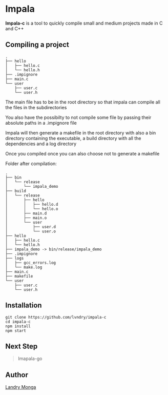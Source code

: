 # Impala
**Impala-c** is a tool to quickly compile small and medium projects made in C and C++

## Compiling a project
```
.
├── hello
│   ├── hello.c
│   └── hello.h
├── .impignore
├── main.c
└── user
    ├── user.c
    └── user.h
```
The main file has to be in the root directory so that impala can compile all the files in the subdirectories

You also have the possibilty to not compile some file by passing their absolute paths in a .impignore file

Impala will then generate a makefile in the root directory with also a bin directory containing the executable, a build directory with all the dependencies and a log directory

Once you compiled once you can also choose not to generate a makefile

Folder after compilation:
```
.
├── bin
│   └── release
│       └── impala_demo
├── build
│   └── release
│       ├── hello
│       │   ├── hello.d
│       │   └── hello.o
│       ├── main.d
│       ├── main.o
│       └── user
│           ├── user.d
│           └── user.o
├── hello
│   ├── hello.c
│   └── hello.h
├── impala_demo -> bin/release/impala_demo
├── .impignore
├── logs
│   ├── gcc_errors.log
│   └── make.log
├── main.c
├── makefile
└── user
    ├── user.c
    └── user.h
```

## Installation

```
git clone https://github.com/lvndry/impala-c
cd impala-c
npm install
npm start
```
## Next Step
> Imapala-go

## Author
[Landry Monga](https://github.com/lvndry)
